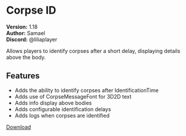 # Corpse ID

**Version:** 1.18  
**Author:** Samael  
**Discord:** @liliaplayer  

Allows players to identify corpses after a short delay, displaying details above the body.

## Features

- Adds the ability to identify corpses after IdentificationTime
- Adds use of CorpseMessageFont for 3D2D text
- Adds info display above bodies
- Adds configurable identification delays
- Adds logs when corpses are identified

[Download](https://github.com/LiliaFramework/Modules/raw/refs/heads/gh-pages/corpseid.zip)
